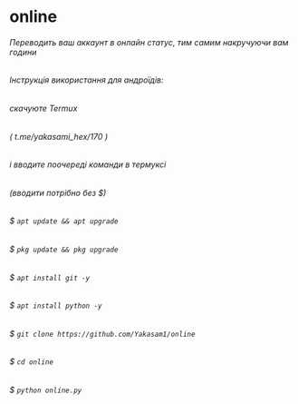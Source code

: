 # online
###### Переводить ваш аккаунт в онлайн статус, тим самим накручуючи вам години 
###### Інструкція використання для андроїдів:
###### скачуюте Termux
###### ( t.me/yakasami_hex/170 )
###### і вводите поочереді команди в термуксі
###### (вводити потрібно без $)
###### $ ```apt update && apt upgrade```
###### $ ```pkg update && pkg upgrade```
###### $ ```apt install git -y```
###### $ ```apt install python -y```
###### $ ```git clone https://github.com/Yakasam1/online```
###### $ ```cd online```
###### $ ```python online.py```
